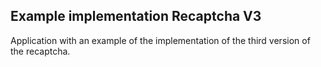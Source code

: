 ## Example implementation Recaptcha V3

Application with an example of the implementation of the third version of the recaptcha.
